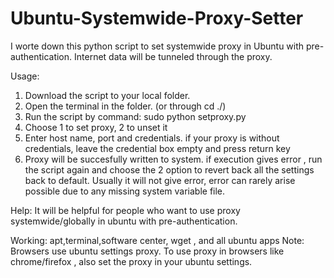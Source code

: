# Ubuntu-Systemwide-Proxy-Setter
I worte down this python script to set systemwide proxy in Ubuntu with pre-authentication. Internet data will be tunneled through the proxy.

Usage:
1. Download the script to your local folder.
2. Open the terminal in the folder. (or through cd ./)
3. Run the script by command:
         sudo python setproxy.py
4. Choose 1 to set proxy, 2 to unset it
5. Enter host name, port and credentials. if your proxy is without credentials, leave the credential box empty and press return key
6. Proxy will be succesfully written to system. if execution gives error , run the script again and choose the 2 option to revert back all the settings back to default. Usually it will not give error, error can rarely arise possible due to any  missing system variable file.

Help:
It will be helpful for people who want to use proxy systemwide/globally in ubuntu with pre-authentication.

Working: apt,terminal,software center, wget , and all ubuntu apps 
Note: Browsers use ubuntu settings proxy. To use proxy in browsers like chrome/firefox , also set the proxy in your ubuntu settings.
